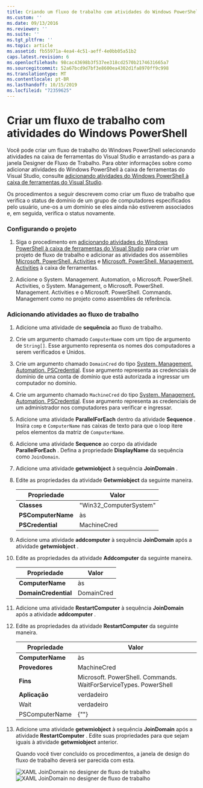 ```yaml
---
title: Criando um fluxo de trabalho com atividades do Windows PowerShell | Microsoft Docs
ms.custom: ''
ms.date: 09/13/2016
ms.reviewer: ''
ms.suite: ''
ms.tgt_pltfrm: ''
ms.topic: article
ms.assetid: fb55971a-4ea4-4c51-aeff-4e0bb05a51b2
caps.latest.revision: 6
ms.openlocfilehash: 98cac43698b3f537ee318cd2570b2174631665a7
ms.sourcegitcommit: 52a67bcd9d7bf3e8600ea4302d1fa8970ff9c998
ms.translationtype: MT
ms.contentlocale: pt-BR
ms.lasthandoff: 10/15/2019
ms.locfileid: "72359625"
---
```

# <a name="creating-a-workflow-with-windows-powershell-activities"></a>Criar um fluxo de trabalho com atividades do Windows PowerShell

Você pode criar um fluxo de trabalho do Windows PowerShell selecionando atividades na caixa de ferramentas do Visual Studio e arrastando-as para a janela Designer de Fluxo de Trabalho. Para obter informações sobre como adicionar atividades do Windows PowerShell à caixa de ferramentas do Visual Studio, consulte [adicionando atividades do Windows PowerShell à caixa de ferramentas do Visual Studio](./adding-windows-powershell-activities-to-the-visual-studio-toolbox.md).

Os procedimentos a seguir descrevem como criar um fluxo de trabalho que verifica o status de domínio de um grupo de computadores especificados pelo usuário, une-os a um domínio se eles ainda não estiverem associados e, em seguida, verifica o status novamente.

### <a name="setting-up-the-project"></a>Configurando o projeto

1. Siga o procedimento em [adicionando atividades do Windows PowerShell à caixa de ferramentas do Visual Studio](./adding-windows-powershell-activities-to-the-visual-studio-toolbox.md) para criar um projeto de fluxo de trabalho e adicionar as atividades dos assemblies [Microsoft. PowerShell. Activities](/dotnet/api/Microsoft.PowerShell.Activities) e [Microsoft. PowerShell. Management. Activities](/dotnet/api/Microsoft.PowerShell.Management.Activities) à caixa de ferramentas.

2. Adicione o System. Management. Automation, o Microsoft. PowerShell. Activities, o System. Management, o Microsoft. PowerShell. Management. Activities e o Microsoft. PowerShell. Commands. Management como no projeto como assemblies de referência.

### <a name="adding-activities-to-the-workflow"></a>Adicionando atividades ao fluxo de trabalho

1. Adicione uma atividade de **sequência** ao fluxo de trabalho.

2. Crie um argumento chamado `ComputerName` com um tipo de argumento de `String[]`. Esse argumento representa os nomes dos computadores a serem verificados e Unidos.

3. Crie um argumento chamado `DomainCred` do tipo [System. Management. Automation. PSCredential](/dotnet/api/System.Management.Automation.PSCredential). Esse argumento representa as credenciais de domínio de uma conta de domínio que está autorizada a ingressar um computador no domínio.

4. Crie um argumento chamado `MachineCred` do tipo [System. Management. Automation. PSCredential](/dotnet/api/System.Management.Automation.PSCredential). Esse argumento representa as credenciais de um administrador nos computadores para verificar e ingressar.

5. Adicione uma atividade **ParallelForEach** dentro da atividade **Sequence** . Insira `comp` e `ComputerName` nas caixas de texto para que o loop itere pelos elementos da matriz de `ComputerName`.

6. Adicione uma atividade **Sequence** ao corpo da atividade **ParallelForEach** . Defina a propriedade **DisplayName** da sequência como `JoinDomain`.

7. Adicione uma atividade **getwmiobject** à sequência **JoinDomain** .

8. Edite as propriedades da atividade **Getwmiobject** da seguinte maneira.

   |Propriedade|Valor|
   |--------------|-----------|
   |**Classes**|"Win32_ComputerSystem"|
   |**PSComputerName**|às|
   |**PSCredential**|MachineCred|

9. Adicione uma atividade **addcomputer** à sequência **JoinDomain** após a atividade **getwmiobject** .

10. Edite as propriedades da atividade **Addcomputer** da seguinte maneira.

    |Propriedade|Valor|
    |--------------|-----------|
    |**ComputerName**|às|
    |**DomainCredential**|DomainCred|

11. Adicione uma atividade **RestartComputer** à sequência **JoinDomain** após a atividade **addcomputer** .

12. Edite as propriedades da atividade **RestartComputer** da seguinte maneira.

    |Propriedade|Valor|
    |--------------|-----------|
    |**ComputerName**|às|
    |**Provedores**|MachineCred|
    |**Fins**|Microsoft. PowerShell. Commands. WaitForServiceTypes. PowerShell|
    |**Aplicação**|verdadeiro|
    |Wait|verdadeiro|
    |PSComputerName|{""}|

13. Adicione uma atividade **getwmiobject** à sequência **JoinDomain** após a atividade **RestartComputer** . Edite suas propriedades para que sejam iguais à atividade **getwmiobject** anterior.

    Quando você tiver concluído os procedimentos, a janela de design do fluxo de trabalho deverá ser parecida com esta.

    ![XAML JoinDomain no designer de fluxo de trabalho](../media/joindomainworkflow.png)
    ![XAML JoinDomain no designer de fluxo de trabalho](../media/joindomainworkflow.png "JoinDomainWorkflow")